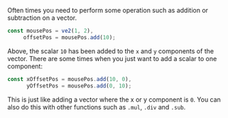 Often times you need to perform some operation such as addition or subtraction on a vector.

```js
const mousePos = ve2(1, 2),
     offsetPos = mousePos.add(10);
```

Above, the scalar `10` has been added to the `x` and `y` components of the vector. There are some times when you just want to add a scalar to one component:

```js
const xOffsetPos = mousePos.add(10, 0),
      yOffsetPos = mousePos.add(0, 10);

```

This is just like adding a vector where the x or y component is `0`. You can also do this with other functions such as `.mul`, `.div` and `.sub`.
